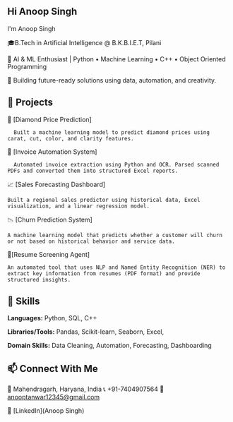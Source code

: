 ## Hi  Anoop Singh

I'm Anoop Singh

🎓B.Tech in Artificial Intelligence @ B.K.B.I.E.T, Pilani  

🤖 AI & ML Enthusiast | Python • Machine Learning • C++  •  Object Oriented Programming

💼 Building future-ready solutions using data, automation, and creativity.

## 🚀 Projects
💎 [Diamond Price Prediction]
     
      Built a machine learning model to predict diamond prices using carat, cut, color, and clarity features.  

🧾 [Invoice Automation System]
     
      Automated invoice extraction using Python and OCR. Parsed scanned PDFs and converted them into structured Excel reports.
 
 📈 [Sales Forecasting Dashboard]
   
    Built a regional sales predictor using historical data, Excel visualization, and a linear regression model.

📉 [Churn Prediction System]
  
    A machine learning model that predicts whether a customer will churn or not based on historical behavior and service data.

🤖[Resume Screening Agent]
      
    An automated tool that uses NLP and Named Entity Recognition (NER) to extract key information from resumes (PDF format) and provide structured insights.

   ## 🧠 Skills
**Languages:** Python, SQL, C++

**Libraries/Tools:** Pandas, Scikit-learn, Seaborn, Excel, 

**Domain Skills:** Data Cleaning, Automation, Forecasting, Dashboarding 


## 📫 Connect With Me

📍 Mahendragarh, Haryana, India 
📞 +91-7404907564
📧 anooptanwar12345@gmail.com  

🔗 [LinkedIn](Anoop Singh)  

<!--
-->

